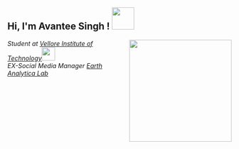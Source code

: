 <h2> Hi, I'm Avantee Singh ! <img src="https://media.giphy.com/media/mGcNjsfWAjY5AEZNw6/giphy.gif" width="50"></h2>
<img align='right' src="https://media.giphy.com/media/ieyl9zmCjO4b4t6qoY/giphy.gif" width="230">
<p><em>Student at <a href="https://vitbhopal.ac.in/">Vellore Institute of Technology</a><img src="https://media.giphy.com/media/fYSnHlufseco8Fh93Z/giphy.gif" width="30"></br>EX-Social Media Manager <a href="https://www.linkedin.com/company/83072630/admin/feed/posts/">Earth Analytica Lab</a><img src="https://media.giphy.com/media/WUlp
